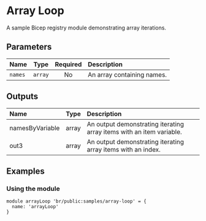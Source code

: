 # Array Loop

A sample Bicep registry module demonstrating array iterations.

## Parameters

| Name    | Type    | Required | Description                |
| :------ | :-----: | :------: | :------------------------- |
| `names` | `array` | No       | An array containing names. |

## Outputs

| Name            | Type  | Description                                                          |
| :-------------- | :---: | :------------------------------------------------------------------- |
| namesByVariable | array | An output demonstrating iterating array items with an item variable. |
| out3            | array | An output demonstrating iterating array items with an index.         |

## Examples

### Using the module

```bicep
module arrayLoop 'br/public:samples/array-loop' = {
  name: 'arrayLoop'
}
```
